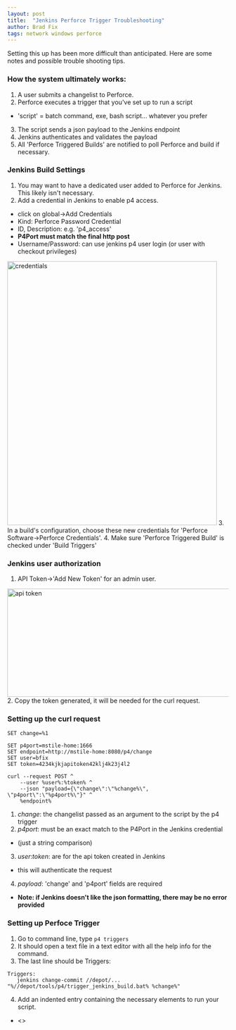 ```yaml
---
layout: post
title:  "Jenkins Perforce Trigger Troubleshooting"
author: Brad Fix
tags: network windows perforce
---
```


Setting this up has been more difficult than anticipated. Here are some notes and possible trouble shooting tips.

### How the system ultimately works:
1. A user submits a changelist to Perforce.
2. Perforce executes a trigger that you've set up to run a script
 - 'script' = batch command, exe, bash script... whatever you prefer
3. The script sends a json payload to the Jenkins endpoint
4. Jenkins authenticates and validates the payload
5. All 'Perforce Triggered Builds' are notified to poll Perforce and build if necessary.

### Jenkins Build Settings
1. You may want to have a dedicated user added to Perforce for Jenkins. This likely isn't necessary.
2. Add a credential in Jenkins to enable p4 access.
 - click on global->Add Credentials
 - Kind: Perforce Password Credential
 - ID, Description: e.g. 'p4_access'
 - **P4Port must match the final http post**
 - Username/Password: can use jenkins p4 user login (or user with checkout privileges)
  <img src="/code-docs/assets/jk_credential.jpg" alt="credentials" width="477" height="600"/>
3. In a build's configuration, choose these new credentials for 'Perforce Software->Perforce Credentials'.
4. Make sure 'Perforce Triggered Build' is checked under 'Build Triggers'

### Jenkins user authorization
1. API Token->'Add New Token' for an admin user.
  <img src="/code-docs/assets/jk_apitoken.jpg" alt="api token" width="983" height="246"/>
2. Copy the token generated, it will be needed for the curl request.

### Setting up the curl request
```batch
SET change=%1

SET p4port=mstile-home:1666
SET endpoint=http://mstile-home:8080/p4/change
SET user=bfix
SET token=4234kjkjapitoken42klj4k23j4l2

curl --request POST ^
    --user %user%:%token% ^
    --json "payload={\"change\":\"%change%\", \"p4port\":\"%p4port%\"}" ^
    %endpoint%
```
1. *change*: the changelist passed as an argument to the script by the p4 trigger
2. *p4port*: must be an exact match to the P4Port in the Jenkins credential
 - (just a string comparison)
3. *user*:*token*: are for the api token created in Jenkins
 - this will authenticate the request
4. *payload*: 'change' and 'p4port' fields are required
 - **Note: if Jenkins doesn't like the json formatting, there may be no error provided**

 ### Setting up Perfoce Trigger
 1. Go to command line, type `p4 triggers`
 2. It should open a text file in a text editor with all the help info for the command.
 3. The last line should be Triggers:
 ```
Triggers:
	jenkins change-commit //depot/... "%//depot/tools/p4/trigger_jenkins_build.bat% %change%"
 ```
 4. Add an indented entry containing the necessary elements to run your script.
  - <name> <>